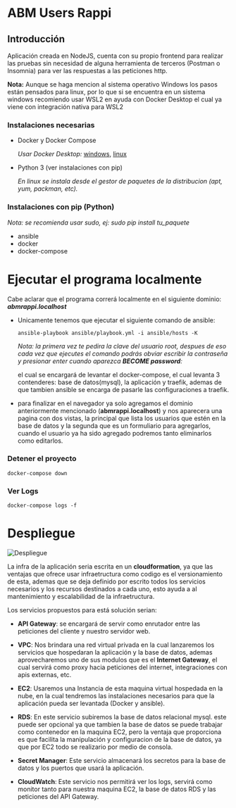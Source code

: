 # ABM Users Rappi

## Introducción
Aplicación creada en NodeJS, cuenta con su propio frontend para realizar las pruebas sin necesidad de alguna herramienta de terceros (Postman o Insomnia)
para ver las respuestas a las peticiones http.

**Nota:** Aunque se haga mencion al sistema operativo Windows los pasos están pensados para linux, por lo que si se encuentra en un sistema windows recomiendo usar WSL2 en ayuda con Docker Desktop el cual ya viene con integración nativa para WSL2


### Instalaciones necesarias
- Docker y Docker Compose 

    *Usar Docker Desktop:* [windows](https://docs.docker.com/desktop/install/windows-install/), [linux](https://docs.docker.com/desktop/install/linux-install/)

- Python 3 (ver instalaciones con pip)

    *En linux se instala desde el gestor de paquetes de la distribucion (apt, yum, packman, etc).*


### Instalaciones con pip (Python)
*Nota: se recomienda usar sudo, ej: sudo pip install tu_paquete*
- ansible
- docker
- docker-compose

# Ejecutar el programa localmente
Cabe aclarar que el programa correrá localmente en el siguiente dominio: ***abmrappi.localhost***

- Unicamente tenemos que ejecutar el siguiente comando de ansible:

    ``` ansible-playbook ansible/playbook.yml -i ansible/hosts -K ``` 
    
    *Nota: la primera vez te pedira la clave del usuario root, despues de eso cada vez que ejecutes el comando podrás obviar escribir la contraseña y presionar enter cuando aparezca **BECOME password**:*


    el cual se encargará de levantar el docker-compose, el cual levanta 3 contenderes: base de datos(mysql), la aplicación y traefik, ademas de que tambien ansible se encarga de pasarle las configuraciones a traefik.


- para finalizar en el navegador ya solo agregamos el dominio anteriormente mencionado (**abmrappi.localhost**) y nos aparecera una pagina con dos vistas, la principal que lista los usuarios que estén en la base de datos y la segunda que es un formuliario para agregarlos, cuando el usuario ya ha sido agregado podremos tanto eliminarlos como editarlos.

### Detener el proyecto
 ``` docker-compose down ```


### Ver Logs
 ``` docker-compose logs -f ```


# Despliegue
<img src="abmrappi.drawio.png" alt="Despliegue"/>


La infra de la aplicación seria escrita en un **cloudformation**, ya que las ventajas que ofrece usar infraetructura como codigo es el versionamiento de esta, ademas que se deja definido por escrito todos los servicios necesarios y los recursos destinados a cada uno, esto ayuda a al mantenimiento y escalabilidad de la infraetructura.

Los servicios propuestos para está solución serian:

- **API Gateway**: se encargará de servir como enrutador entre las peticiones del cliente y nuestro servidor web.

- **VPC**: Nos brindara una red virtual privada en la cual lanzaremos los servicios que hospedaran la aplicación y la base de datos, ademas aprovecharemos uno de sus modulos que es el **Internet Gateway**, el cual servirá como proxy hacia peticiones del internet, integraciones con apis externas, etc.

- **EC2**: Usaremos una Instancia de esta maquina virtual hospedada en la nube, en la cual tendremos las instalaciones necesarios para que la aplicación pueda ser levantada (Docker y ansible).

- **RDS**: En este servicio subiremos la base de datos relacional mysql. este puede ser opcional ya que tambien la base de datos se puede trabajar como contenedor en la maquina EC2, pero la ventaja que proporciona es que facilita la manipulación y configuracion de la base de datos, ya que por EC2 todo se realizario por medio de consola.

- **Secret Manager**: Este servicio almacenará los secretos para la base de datos y los puertos que usará la aplicación.

- **CloudWatch**: Este servicio nos permitirá ver los logs, servirá como monitor tanto para nuestra maquina EC2, la base de datos RDS y las peticiones del API Gateway.